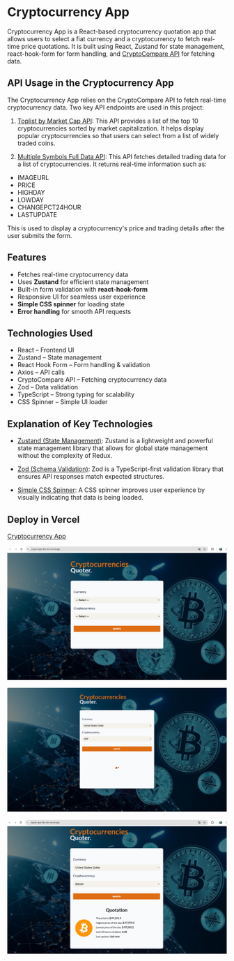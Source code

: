 # Cryptocurrency App

Cryptocurrency App is a React-based cryptocurrency quotation app that allows users to select a fiat currency and a cryptocurrency to fetch real-time price quotations. It is built using React, Zustand for state management, react-hook-form for form handling, and [CryptoCompare API](https://min-api.cryptocompare.com/documentation) for fetching data.

## API Usage in the Cryptocurrency App

The Cryptocurrency App relies on the CryptoCompare API to fetch real-time cryptocurrency data. Two key API endpoints are used in this project:

1. [Toplist by Market Cap API](https://min-api.cryptocompare.com/documentation?key=Price&cat=multipleSymbolsFullPriceEndpoint): This API provides a list of the top 10 cryptocurrencies sorted by market capitalization. It helps display popular cryptocurrencies so that users can select from a list of widely traded coins.

2. [Multiple Symbols Full Data API](https://min-api.cryptocompare.com/documentation?key=Toplists&cat=topExchangesFullEndpoint): This API fetches detailed trading data for a list of cryptocurrencies. It returns real-time information such as:

- IMAGEURL
- PRICE
- HIGHDAY
- LOWDAY
- CHANGEPCT24HOUR
- LASTUPDATE

This is used to display a cryptocurrency's price and trading details after the user submits the form.

## Features

- Fetches real-time cryptocurrency data
- Uses **Zustand** for efficient state management
- Built-in form validation with **react-hook-form**
- Responsive UI for seamless user experience
- **Simple CSS spinner** for loading state
- **Error handling** for smooth API requests

## Technologies Used

- React – Frontend UI
- Zustand – State management
- React Hook Form – Form handling & validation
- Axios – API calls
- CryptoCompare API – Fetching cryptocurrency data
- Zod – Data validation
- TypeScript – Strong typing for scalability
- CSS Spinner – Simple UI loader

## Explanation of Key Technologies

- [Zustand (State Management)](https://zustand.docs.pmnd.rs/getting-started/introduction):
  Zustand is a lightweight and powerful state management library that allows for global state management without the complexity of Redux.

- [Zod (Schema Validation)](https://www.npmjs.com/package/zod):
  Zod is a TypeScript-first validation library that ensures API responses match expected structures.

- [Simple CSS Spinner](https://tobiasahlin.com/spinkit/):
  A CSS spinner improves user experience by visually indicating that data is being loaded.

## Deploy in Vercel

[Cryptocurrency App](https://crypto-app-flax-ten.vercel.app/)

![Home Page](./src/assets/screenshots/Screenshot1.png)

![Searching](./src/assets/screenshots/Screenshot2.png)

![Result](./src/assets/screenshots/Screenshot3.png)
